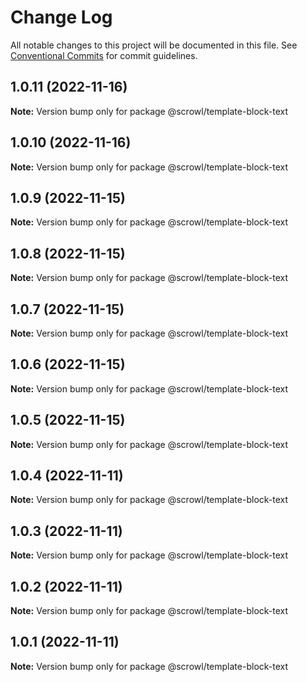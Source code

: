 # Change Log

All notable changes to this project will be documented in this file.
See [Conventional Commits](https://conventionalcommits.org) for commit guidelines.

## 1.0.11 (2022-11-16)

**Note:** Version bump only for package @scrowl/template-block-text





## 1.0.10 (2022-11-16)

**Note:** Version bump only for package @scrowl/template-block-text





## 1.0.9 (2022-11-15)

**Note:** Version bump only for package @scrowl/template-block-text





## 1.0.8 (2022-11-15)

**Note:** Version bump only for package @scrowl/template-block-text





## 1.0.7 (2022-11-15)

**Note:** Version bump only for package @scrowl/template-block-text





## 1.0.6 (2022-11-15)

**Note:** Version bump only for package @scrowl/template-block-text





## 1.0.5 (2022-11-15)

**Note:** Version bump only for package @scrowl/template-block-text





## 1.0.4 (2022-11-11)

**Note:** Version bump only for package @scrowl/template-block-text





## 1.0.3 (2022-11-11)

**Note:** Version bump only for package @scrowl/template-block-text





## 1.0.2 (2022-11-11)

**Note:** Version bump only for package @scrowl/template-block-text





## 1.0.1 (2022-11-11)

**Note:** Version bump only for package @scrowl/template-block-text
